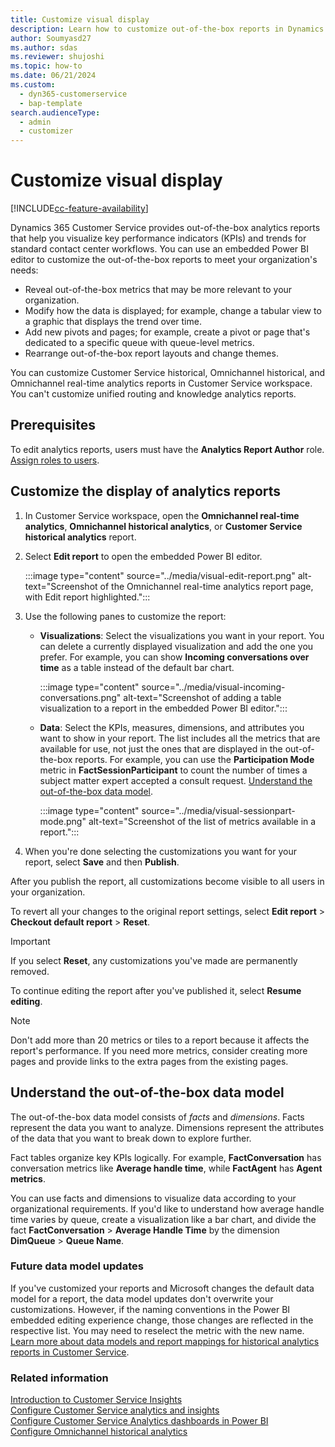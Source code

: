```yaml
---
title: Customize visual display
description: Learn how to customize out-of-the-box reports in Dynamics 365 Customer Service using the Power BI embedded editing experience.
author: Soumyasd27
ms.author: sdas
ms.reviewer: shujoshi
ms.topic: how-to
ms.date: 06/21/2024
ms.custom: 
  - dyn365-customerservice
  - bap-template
search.audienceType: 
  - admin
  - customizer
---
```


# Customize visual display

[!INCLUDE[cc-feature-availability](../../includes/cc-feature-availability.md)]

Dynamics 365 Customer Service provides out-of-the-box analytics reports that help you visualize key performance indicators (KPIs) and trends for standard contact center workflows. You can use an embedded Power BI editor to customize the out-of-the-box reports to meet your organization's needs:

- Reveal out-of-the-box metrics that may be more relevant to your organization.
- Modify how the data is displayed; for example, change a tabular view to a graphic that displays the trend over time.
- Add new pivots and pages; for example, create a pivot or page that's dedicated to a specific queue with queue-level metrics.
- Rearrange out-of-the-box report layouts and change themes.

You can customize Customer Service historical, Omnichannel historical, and Omnichannel real-time analytics reports in Customer Service workspace. You can't customize unified routing and knowledge analytics reports.

## Prerequisites

To edit analytics reports, users must have the **Analytics Report Author** role. [Assign roles to users](../implement/add-users-assign-roles.md#assign-roles-to-users).

## Customize the display of analytics reports

1. In Customer Service workspace, open the **Omnichannel real-time analytics**, **Omnichannel historical analytics**, or **Customer Service historical analytics** report.

1. Select **Edit report** to open the embedded Power BI editor.

    :::image type="content" source="../media/visual-edit-report.png" alt-text="Screenshot of the Omnichannel real-time analytics report page, with Edit report highlighted.":::

1. Use the following panes to customize the report:

   - **Visualizations**: Select the visualizations you want in your report. You can delete a currently displayed visualization and add the one you prefer. For example, you can show **Incoming conversations over time** as a table instead of the default bar chart.

      :::image type="content" source="../media/visual-incoming-conversations.png" alt-text="Screenshot of adding a table visualization to a report in the embedded Power BI editor.":::

   - **Data**: Select the KPIs, measures, dimensions, and attributes you want to show in your report. The list includes all the metrics that are available for use, not just the ones that are displayed in the out-of-the-box reports. For example, you can use the **Participation Mode** metric in **FactSessionParticipant** to count the number of times a subject matter expert accepted a consult request. [Understand the out-of-the-box data model](#understand-the-out-of-the-box-data-model).

      :::image type="content" source="../media/visual-sessionpart-mode.png" alt-text="Screenshot of the list of metrics available in a report.":::

1. When you're done selecting the customizations you want for your report, select **Save** and then **Publish**.

After you publish the report, all customizations become visible to all users in your organization.

To revert all your changes to the original report settings, select **Edit report** > **Checkout default report** > **Reset**.

   > [!IMPORTANT]
   > If you select **Reset**, any customizations you've made are permanently removed.

To continue editing the report after you've published it, select **Resume editing**.

> [!NOTE]
> Don't add more than 20 metrics or tiles to a report because it affects the report's performance. If you need more metrics, consider creating more pages and provide links to the extra pages from the existing pages.

## Understand the out-of-the-box data model

The out-of-the-box data model consists of *facts* and *dimensions*. Facts represent the data you want to analyze. Dimensions represent the attributes of the data that you want to break down to explore further.

Fact tables organize key KPIs logically. For example, **FactConversation** has conversation metrics like **Average handle time**, while **FactAgent** has **Agent metrics**.  

You can use facts and dimensions to visualize data according to your organizational requirements. If you'd like to understand how average handle time varies by queue, create a visualization like a bar chart, and divide the fact **FactConversation** > **Average Handle Time** by the dimension **DimQueue** > **Queue Name**.

### Future data model updates

If you've customized your reports and Microsoft changes the default data model for a report, the data model updates don't overwrite your customizations. However, if the naming conventions in the Power BI embedded editing experience change, those changes are reflected in the respective list. You may need to reselect the metric with the new name. [Learn more about data models and report mappings for historical analytics reports in Customer Service](oob-data-models.md#data-models-and-report-mappings-for-historical-analytics-reports-in-customer-service).

### Related information

[Introduction to Customer Service Insights](../implement/introduction-customer-service-analytics.md)  
[Configure Customer Service analytics and insights](../administer/configure-customer-service-analytics-insights-csh.md)  
[Configure Customer Service Analytics dashboards in Power BI](../implement/configure-customer-service-analytics-dashboard.md)  
[Configure Omnichannel historical analytics](../administer/oc-historical-analytics-reports.md)
